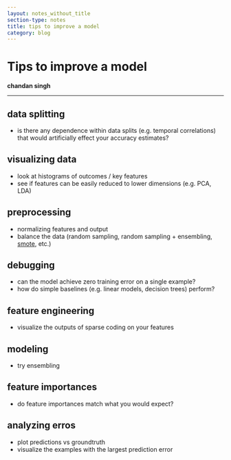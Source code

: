 ```yaml
---
layout: notes_without_title
section-type: notes
title: tips to improve a model
category: blog
---
```




# Tips to improve a model

**chandan singh** 

---

## data splitting

- is there any dependence within data splits (e.g. temporal correlations) that would artificially effect your accuracy estimates?

## visualizing data

- look at histograms of outcomes / key features
- see if features can be easily reduced to lower dimensions (e.g. PCA, LDA)

## preprocessing

- normalizing features and output
- balance the data (random sampling, random sampling + ensembling, [smote](https://jair.org/index.php/jair/article/view/10302), etc.)

## debugging

- can the model achieve zero training error on a single example?
- how do simple baselines (e.g. linear models, decision trees) perform?

## feature engineering

- visualize the outputs of sparse coding on your features

## modeling

- try ensembling

## feature importances

- do feature importances match what you would expect?

## analyzing erros

- plot predictions vs groundtruth
- visualize the examples with the largest prediction error

